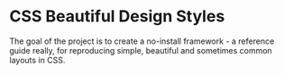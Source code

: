 # CSS Beautiful Design Styles

The goal of the project is to create a no-install framework - a reference guide really, for reproducing simple, beautiful and sometimes common layouts in CSS.